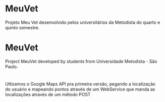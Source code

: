 # MeuVet
Projeto Meu Vet desenvolvido pelos universitários da Metodista do quarto e quinto semestre.
# MeuVet
Project MeuVet developed by students from Universidade Metodista - São Paulo.

#
Utlizamos o Google Maps API pra primeira versão, pegando a localização do usuário e mapeando pontos através de um WebService
que manda as localizações através de um método POST
